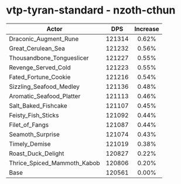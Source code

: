 # vtp-tyran-standard - nzoth-cthun
| Actor | DPS | Increase |
|---|:---:|:---:|
|Draconic_Augment_Rune|121314|0.62%|
|Great_Cerulean_Sea|121232|0.56%|
|Thousandbone_Tongueslicer|121227|0.55%|
|Revenge_Served_Cold|121223|0.55%|
|Fated_Fortune_Cookie|121216|0.54%|
|Sizzling_Seafood_Medley|121136|0.48%|
|Aromatic_Seafood_Platter|121113|0.46%|
|Salt_Baked_Fishcake|121107|0.45%|
|Feisty_Fish_Sticks|121092|0.44%|
|Filet_of_Fangs|121087|0.44%|
|Seamoth_Surprise|121074|0.43%|
|Timely_Demise|121019|0.38%|
|Roast_Duck_Delight|120827|0.22%|
|Thrice_Spiced_Mammoth_Kabob|120806|0.20%|
|Base|120561|0.00%|
